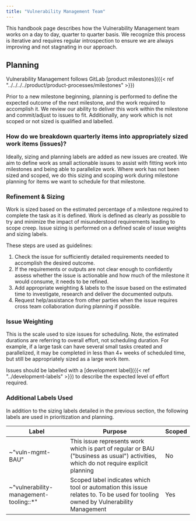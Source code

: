 ```yaml
---
title: "Vulnerability Management Team"
---
```


This handbook page describes how the Vulnerability Management team works on a day to day, quarter to quarter basis.
We recognize this process is iterative and requires regular introspection to ensure we are always improving and not stagnating in our approach.

## Planning

Vulnerability Management follows GitLab [product milestones]({{< ref "../../../../product/product-processes/milestones" >}})

Prior to a new milestone beginning, planning is performed to define the expected outcome of the next milestone, and the work required to accomplish it. We review our ability to deliver this work within the milestone and commit/adjust to issues to fit. Additionally, any work which is not scoped or not sized is qualified and labelled.

### How do we breakdown quarterly items into appropriately sized work items (issues)?

Ideally, sizing and planning labels are added as new issues are created. We aim to define work as small actionable issues to assist with fitting work into milestones and being able to parallelize work. Where work has not been sized and scoped, we do this sizing and scoping work during milestone planning for items we want to schedule for that milestone.

### Refinement & Sizing

Work is sized based on the estimated percentage of a milestone required to complete the task as it is defined. Work is defined as clearly as possible to try and minimize the impact of misunderstood requirements leading to scope creep. Issue sizing is performed on a defined scale of issue weights and sizing labels.

These steps are used as guidelines:

1. Check the issue for sufficiently detailed requirements needed to accomplish the desired outcome.
2. If the requirements or outputs are not clear enough to confidently assess whether the issue is actionable and how much of the milestone it would consume, it needs to be refined.
3. Add appropriate weighting & labels to the issue based on the estimated time to investigate, research and deliver the documented outputs.
4. Request help/assistance from other parties when the issue requires cross team collaboration during planning if possible.

### Issue Weighting

This is the scale used to size issues for scheduling. Note, the estimated durations are referring to overall effort, not scheduling duration. For example, if a large task can have several small tasks created and parallelized, it may be completed in less than 4+ weeks of scheduled time, but still be appropriately sized as a large work item.

Issues should be labelled with a [development label]({{< ref "../development-labels" >}}) to describe the expected level of effort required.

### Additional Labels Used

In addition to the sizing labels detailed in the previous section, the following labels are used in prioritization and planning.

| Label | Purpose | Scoped |
|---|---|---|
| ~"vuln-mgmt-BAU" | This issue represents work which is part of regular or BAU ("business as usual") activities, which do not require explicit planning | No |
| ~"vulnerability-management-tooling::*" | Scoped label indicates which tool or automation this issue relates to. To be used for tooling owned by Vulnerability Management | Yes |
